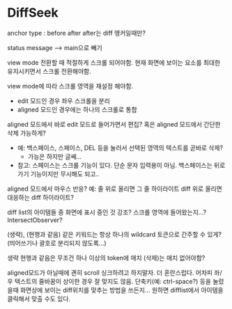 # DiffSeek

anchor
type : before after
after는 diff 앵커일때만?

status message
--> main으로 빼기



view mode 전환할 때 적절하게 스크롤 되어야함.
현재 화면에 보이는 요소를 최대한 유지시키면서 스크롤 전환해야함.

view mode에 따라 스크롤 영역을 재설정 해야함.
- edit 모드인 경우 좌우 스크롤을 분리
- aligned 모드인 경우에는 하나의 스크롤로 통합

aligned 모드에서 바로 edit 모드로 들어가면서 편집? 혹은 aligned 모드에서 간단한 삭제 가능하게?
- 예: 백스페이스, 스페이스, DEL 등을 눌러서 선택된 영역의 텍스트를 곧바로 삭제?
    - 가능은 하지만 글쎄...
- 참고: 스페이스는 스크롤 기능이 있다. 단순 문자 입력용이 아님. 백스페이스는 뒤로 가기 기능이지만 무시해도 되고..

aligned 모드에서 마우스 반응?
예: 줄 위로 올리면 그 줄 하이라이트
    diff 위로 올리면 대응하는 diff 하이라이트?

diff list의 아이템들 중 화면에 표시 중인 것 강조? 스크롤 영역에 들어왔는지...? IntersectObserver?

(생략), (현행과 같음) 같은 키워드는 항상 하나의 wildcard 토큰으로 간주할 수 있게? (띄어쓰기나 괄호로 분리되지 않도록...)

생략 현행과 같음은 무조건 하나 이상의 token에 매치
(삭제)는 매치 없어야함?


aligned모드가 아닐때에 괜히 scroll 싱크하려고 하지말자. 더 혼란스럽다. 어차피 좌/우 텍스트의 줄바꿈이 상이한 경우 잘 맞지도 않음.
단축키(예: ctrl-space?) 등을 눌렀을때 화면상에 보이는 diff위치를 맞추는 방법을 쓰든지...
원하면 difflist에서 아이템을 클릭해서 맞출 수도 있다.
